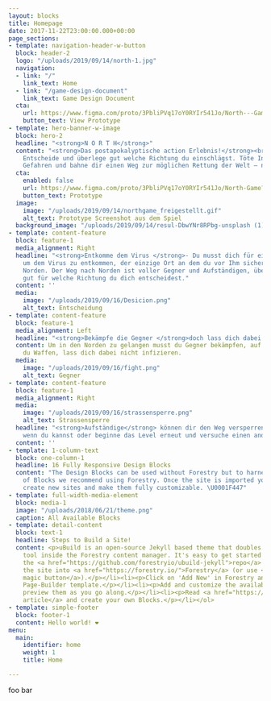 ```yaml
---
layout: blocks
title: Homepage
date: 2017-11-22T23:00:00.000+00:00
page_sections:
- template: navigation-header-w-button
  block: header-2
  logo: "/uploads/2019/09/14/north-1.jpg"
  navigation:
  - link: "/"
    link_text: Home
  - link: "/game-design-document"
    link_text: Game Design Document
  cta:
    url: https://www.figma.com/proto/3PbliPVq17oY0RYIr541Jo/North---Game?node-id=9%3A5&viewport=315%2C718%2C0.2886125147342682&scaling=scale-down
    button_text: View Prototype
- template: hero-banner-w-image
  block: hero-2
  headline: "<strong>N O R T H</strong>"
  content: "<strong>Das postapokalyptische action Erlebnis!</strong><br>Triff kluge
    Entscheide und überlege gut welche Richtung du einschlägst. Töte Infizierte, umgehe
    Gefahren und bahne dir einen Weg zur möglichen Rettung der Welt – nach Norden.<br>"
  cta:
    enabled: false
    url: https://www.figma.com/proto/3PbliPVq17oY0RYIr541Jo/North-Game?node-id=9%3A5&viewport=247%2C764%2C0.249214306473732&scaling=scale-down
    button_text: Prototype
  image:
    image: "/uploads/2019/09/14/northgame_freigestellt.gif"
    alt_text: Prototype Screenshot aus dem Spiel
  background_image: "/uploads/2019/09/14/resul-DbwYNr8RPbg-unsplash (1).jpg"
- template: content-feature
  block: feature-1
  media_alignment: Right
  headline: "<strong>Entkomme dem Virus </strong>- Du musst dich für einen Weg entscheiden
    um dem Virus zu entkommen, der einzige Ort an dem du vor Ihm sicher bist ist im
    Norden. Der Weg nach Norden ist voller Gegner und Aufständigen, überlege dir also
    gut für welche Richtung du dich entscheidest."
  content: ''
  media:
    image: "/uploads/2019/09/16/Desicion.png"
    alt_text: Entscheidung
- template: content-feature
  block: feature-1
  media_alignment: Left
  headline: "<strong>Bekämpfe die Gegner </strong>doch lass dich dabei nicht infizieren."
  content: Um in den Norden zu gelangen musst du Gegner bekämpfen, auf dem Weg findest
    du Waffen, lass dich dabei nicht infizieren.
  media:
    image: "/uploads/2019/09/16/fight.png"
    alt_text: Gegner
- template: content-feature
  block: feature-1
  media_alignment: Right
  media:
    image: "/uploads/2019/09/16/strassensperre.png"
    alt_text: Strassensperre
  headline: "<strong>Aufständige</strong> können dir den Weg versperren, bezahle sie
    wenn du kannst oder beginne das Level erneut und versuche einen anderen Weg."
  content: ''
- template: 1-column-text
  block: one-column-1
  headline: 16 Fully Responsive Design Blocks
  content: "The Design Blocks can be used without Forestry but to harness the power
    of Blocks we recommend using Forestry. Once the site is imported you can immediately
    create new sites and make them fully customizable. \U0001F447"
- template: full-width-media-element
  block: media-1
  image: "/uploads/2018/06/21/theme.png"
  caption: All Available Blocks
- template: detail-content
  block: text-1
  headline: Steps to Build a Site!
  content: <p>uBuild is an open-source Jekyll based theme that doubles as a builder
    tool inside the Forestry content manager. It's easy to get started!</p><ol><li><p>Fork
    the <a href="https://github.com/forestryio/ubuild-jekyll">repo</a> and import
    the site into <a href="https://forestry.io/">Forestry</a> (or use <a href="https://forestry.io/blog/ubuild-a-new-theme-for-static-sites-using-blocks#even-quicker-start">our
    magic button</a>).</p></li><li><p>Click on 'Add New' in Forestry and select the
    Page-Builder template.</p></li><li><p>Add and customize the available Blocks and
    preview them as you go along.</p></li><li><p>Read <a href="https://forestry.io/blog/ubuild-a-new-theme-for-static-sites-using-blocks/">our
    article</a> and create your own Blocks.</p></li></ol>
- template: simple-footer
  block: footer-1
  content: Hello world! ❤︎
menu:
  main:
    identifier: home
    weight: 1
    title: Home

---
```

foo bar